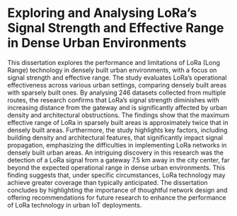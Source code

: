 # Exploring and Analysing LoRa’s Signal Strength and Effective Range in Dense Urban Environments
This dissertation explores the performance and limitations of LoRa (Long Range) technology in densely built urban environments, with a focus on signal strength and effective range. The study evaluates LoRa’s operational effectiveness across various urban settings, comparing densely built areas with sparsely built ones. By analysing 246 datasets collected from multiple routes, the research confirms that LoRa’s signal strength diminishes with increasing distance from the gateway and is significantly affected by urban density and architectural obstructions. The findings show that the maximum effective range of LoRa in sparsely built areas is approximately twice that in densely built areas. Furthermore, the study highlights key factors, including building density and architectural features, that significantly impact signal propagation, emphasizing the difficulties in implementing LoRa networks in densely built urban areas. An intriguing discovery in this research was the detection of a LoRa signal from a gateway 7.5 km away in the city center, far beyond the expected operational range in dense urban environments. This finding suggests that, under specific circumstances, LoRa technology may achieve greater coverage than typically anticipated. The dissertation concludes by highlighting the importance of thoughtful network design and offering recommendations for future research to enhance the performance of LoRa technology in urban IoT deployments.

